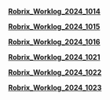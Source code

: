 [**Robrix_Worklog_2024_1014**](https://github.com/Demolemon11/Demolemon11.github.io/blob/hotfix/work_logs/robrix_worklog_20241014.md)

[**Robrix_Worklog_2024_1015**](https://github.com/Demolemon11/Demolemon11.github.io/blob/hotfix/work_logs/robrix_worklog_20241015.md)

[**Robrix_Worklog_2024_1016**](https://github.com/Demolemon11/Demolemon11.github.io/blob/hotfix/work_logs/robrix_worklog_20241016.md)

[**Robrix_Worklog_2024_1021**](https://github.com/Demolemon11/Demolemon11.github.io/blob/hotfix/work_logs/robrix_worklog_20241021.md)

[**Robrix_Worklog_2024_1022**](https://github.com/Demolemon11/Demolemon11.github.io/blob/hotfix/work_logs/robrix_worklog_20241022.md)

[**Robrix_Worklog_2024_1023**](https://github.com/Demolemon11/Demolemon11.github.io/blob/hotfix/work_logs/robrix_worklog_20241023.md)

<script>
  const isMobile = window.innerWidth < 1080;
  document.body.style.backgroundImage = 'url("https://bing.img.run/uhd.php")';
  if (isMobile) {
  }
  else {
    document.body.style.backgroundSize = 'cover';
  }
</script>
